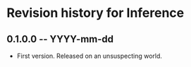 # Revision history for Inference

## 0.1.0.0 -- YYYY-mm-dd

* First version. Released on an unsuspecting world.
